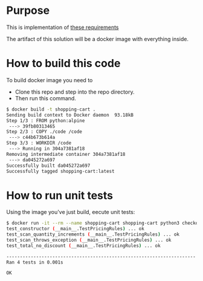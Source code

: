 # Purpose

This is implementation of [these requirements](https://github.com/DiUS/coding-tests/blob/master/dius_shopping.md)

The artifact of this solution will be a docker image with everything inside.

# How to build this code

To build docker image you need to

- Clone this repo and step into the repo directory.
- Then run this command.

```bash
$ docker build -t shopping-cart .
Sending build context to Docker daemon  93.18kB
Step 1/3 : FROM python:alpine
 ---> 39fb80313465
Step 2/3 : COPY ./code /code
 ---> c44b673b614a
Step 3/3 : WORKDIR /code
 ---> Running in 304a7381af18
Removing intermediate container 304a7381af18
 ---> da045272a697
Successfully built da045272a697
Successfully tagged shopping-cart:latest
```

# How to run unit tests

Using the image you've just build, eecute unit tests:

```bash
$ docker run -it --rm --name shopping-cart shopping-cart python3 checkout_test.py -v
test_constructor (__main__.TestPricingRules) ... ok
test_scan_quantity_increments (__main__.TestPricingRules) ... ok
test_scan_throws_exception (__main__.TestPricingRules) ... ok
test_total_no_discount (__main__.TestPricingRules) ... ok

----------------------------------------------------------------------
Ran 4 tests in 0.001s

OK
```